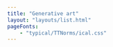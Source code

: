 ```yaml
---
title: "Generative art"
layout: "layouts/list.html"
pageFonts:
    - "typical/TTNorms/ical.css"
---
```

